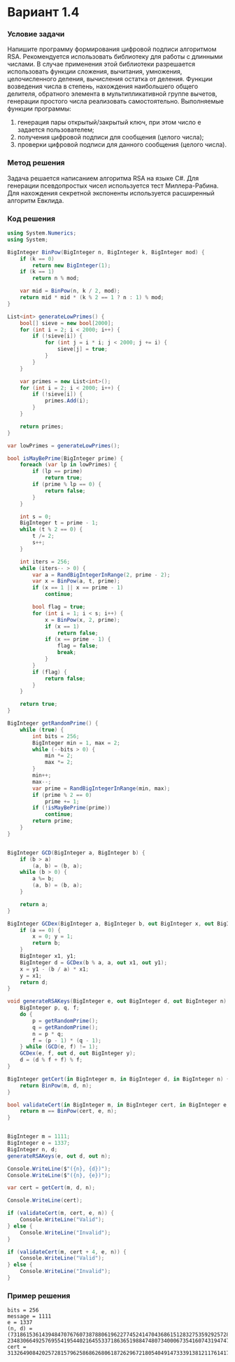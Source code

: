 # Вариант 1.4
### Условие задачи
Напишите программу формирования цифровой подписи алгоритмом RSA. Рекомендуется использовать библиотеку для работы с длинными числами. В случае применения этой библиотеки разрешается использовать функции сложения, вычитания, умножения, целочисленного деления, вычисления остатка от деления. Функции возведения числа в степень, нахождения наибольшего общего делителя, обратного элемента в мультипликативной группе вычетов, генерации простого числа реализовать самостоятельно. Выполняемые функции программы:
1) генерация пары открытый/закрытый ключ, при этом число e задается пользователем;
2) получения цифровой подписи для сообщения (целого числа);
3) проверки цифровой подписи для данного сообщения (целого числа).

### Метод решения
Задача решается написанием алгоритма RSA на языке C#. Для генерации псевдопростых чисел используется тест Миллера-Рабина. Для нахождения секретной экспоненты используется расширенный алгоритм Евклида.

### Код решения
```C#
using System.Numerics;
using System;

BigInteger BinPow(BigInteger n, BigInteger k, BigInteger mod) {
    if (k == 0)
        return new BigInteger(1);
    if (k == 1)
        return n % mod;

    var mid = BinPow(n, k / 2, mod);
    return mid * mid * (k % 2 == 1 ? n : 1) % mod;
}

List<int> generateLowPrimes() {
    bool[] sieve = new bool[2000];
    for (int i = 2; i < 2000; i++) {
        if (!sieve[i]) {
            for (int j = i * i; j < 2000; j += i) {
                sieve[j] = true;
            }
        }
    }

    var primes = new List<int>();
    for (int i = 2; i < 2000; i++) {
        if (!sieve[i]) {
            primes.Add(i);
        }
    }

    return primes;
}

var lowPrimes = generateLowPrimes();

bool isMayBePrime(BigInteger prime) {
    foreach (var lp in lowPrimes) {
        if (lp == prime)
            return true;
        if (prime % lp == 0) {
            return false;
        }
    }

    int s = 0;
    BigInteger t = prime - 1;
    while (t % 2 == 0) {
        t /= 2;
        s++;
    }

    int iters = 256;
    while (iters-- > 0) {
        var a = RandBigIntegerInRange(2, prime - 2);
        var x = BinPow(a, t, prime);
        if (x == 1 || x == prime - 1)
            continue;

        bool flag = true;
        for (int i = 1; i < s; i++) {
            x = BinPow(x, 2, prime);
            if (x == 1)
                return false;
            if (x == prime - 1) {
                flag = false;
                break;
            }
        }
        if (flag) {
            return false;
        }
    }

    return true;
}

BigInteger getRandomPrime() {
    while (true) {
        int bits = 256;
        BigInteger min = 1, max = 2;
        while (--bits > 0) {
            min *= 2;
            max *= 2;
        }
        min++;
        max--;
        var prime = RandBigIntegerInRange(min, max);
        if (prime % 2 == 0)
            prime += 1;
        if (!isMayBePrime(prime))
            continue;
        return prime;
    }
}


BigInteger GCD(BigInteger a, BigInteger b) {
    if (b > a)
        (a, b) = (b, a);
    while (b > 0) {
        a %= b;
        (a, b) = (b, a);
    }

    return a;
}

BigInteger GCDex(BigInteger a, BigInteger b, out BigInteger x, out BigInteger y) {
	if (a == 0) {
		x = 0; y = 1;
		return b;
	}
	BigInteger x1, y1;
	BigInteger d = GCDex(b % a, a, out x1, out y1);
	x = y1 - (b / a) * x1;
	y = x1;
	return d;
}

void generateRSAKeys(BigInteger e, out BigInteger d, out BigInteger n) {
    BigInteger p, q, f;
    do {
        p = getRandomPrime();
        q = getRandomPrime();
        n = p * q;
        f = (p - 1) * (q - 1);
    } while (GCD(e, f) != 1);
    GCDex(e, f, out d, out BigInteger y);
    d = (d % f + f) % f;
}

BigInteger getCert(in BigInteger m, in BigInteger d, in BigInteger n) {
    return BinPow(m, d, n);
}

bool validateCert(in BigInteger m, in BigInteger cert, in BigInteger e, BigInteger n) {
    return m == BinPow(cert, e, n);
}


BigInteger m = 1111;
BigInteger e = 1337;
BigInteger n, d;
generateRSAKeys(e, out d, out n);

Console.WriteLine($"({n}, {d})");
Console.WriteLine($"({n}, {e})");

var cert = getCert(m, d, n);

Console.WriteLine(cert);

if (validateCert(m, cert, e, n)) {
    Console.WriteLine("Valid");
} else {
    Console.WriteLine("Invalid");
}

if (validateCert(m, cert + 4, e, n)) {
    Console.WriteLine("Valid");
} else {
    Console.WriteLine("Invalid");
}

```

### Пример решения
```
bits = 256
message = 1111
e = 1337
(n, d) = (7318615361439484707676073878806196227745241470436861512832753592925728888951215403994834858261904244784832033666429699439961820237754709573575679574496847, 2348306649257695541954402164553371863651988474807340006735416074319474714554971365055261611061552113579578504647492944721634248899013615428712545549557713)
cert = 3132649084202572815796258686268061872629672180540491473339138121176141745184732193763031375221954611763528318797573292389293064790360599515617576168520243
```
